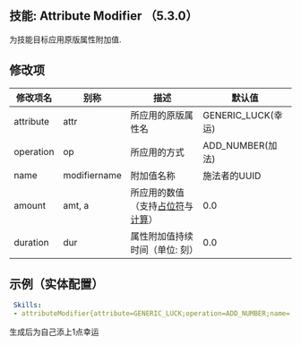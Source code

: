 技能: Attribute Modifier （5.3.0）
--------------------------

为技能目标应用原版属性附加值.

修改项
----------

| 修改项名 | 别称    | 描述                                                                                                    | 默认值 |
|-----------|------------|----------------------------------------------------------------------------------------------------------------|---------------|
| attribute | attr | 所应用的原版属性名 | GENERIC_LUCK(幸运) |
| operation | op | 所应用的方式 | ADD_NUMBER(加法) |
| name | modifiername | 附加值名称 | 施法者的UUID |
| amount | amt, a | 所应用的数值（支持[占位符](/技能/占位符)与[计算](/技能/计算)） | 0.0 |
| duration | dur | 属性附加值持续时间（单位: 刻） | 0.0 |

示例（实体配置）
--------

```yaml
 Skills:
 - attributeModifier{attribute=GENERIC_LUCK;operation=ADD_NUMBER;name=;amount=1;duration=11111110} @self ~onSpawn
```
生成后为自己添上1点幸运
